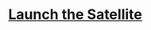 # [Launch the Satellite](https://education.lego.com/en-us/lessons/ev3-space-challenge/5-launch-the-satellite)
